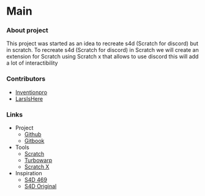 # Main

### About project

This project was started as an idea to recreate s4d (Scratch for discord) but in scratch. To recreate s4d (Scratch for discord) in Scratch we will create an extension for Scratch using Scratch x that allows to use discord this will add a lot of interactibility

### Contributors

* [Inventionpro](https://github.com/inventionpro)
* [LarsIsHere](https://github.com/LarsIsHere)

### Links

* Project
  * [Github](https://github.com/inventionpro/D4S)
  * [Gitbook](https://inventionpro-team.gitbook.io/d4s/)
* Tools
  * [Scratch](https://scratch.mit.edu)
  * [Turbowarp](https://turbowarp.org)
  * [Scratch X](https://scratchx.org/)
* Inspiration
  * [S4D 469](https://github.com/scratch-for-discord)
  * [S4D Original](https://github.com/Androz2091/scratch-for-discord)
